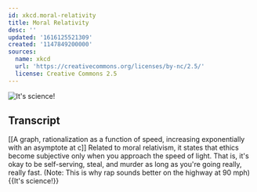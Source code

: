 ```yaml
---
id: xkcd.moral-relativity
title: Moral Relativity
desc: ''
updated: '1616125521309'
created: '1147849200000'
sources:
  name: xkcd
  url: 'https://creativecommons.org/licenses/by-nc/2.5/'
  license: Creative Commons 2.5
---
```

![It's science!](https://imgs.xkcd.com/comics/moral_relativity.jpg)

## Transcript
[[A graph, rationalization as a function of speed, increasing exponentially with an asymptote at c]]
Related to moral relativism, it states that ethics become subjective only when you approach the speed of light.  That is, it's okay to be self-serving, steal, and murder as long as you're going really, really fast.
(Note:  This is why rap sounds better on the highway at 90 mph)
{{It's science!}}
